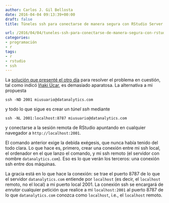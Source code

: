 ```yaml
---
author: Carlos J. Gil Bellosta
date: 2016-04-04 09:13:39+00:00
draft: false
title: Túneles ssh para conectarse de manera segura con RStudio Server

url: /2016/04/04/tuneles-ssh-para-conectarse-de-manera-segura-con-rstudio-server/
categories:
- programación
- r
tags:
- r
- rstudio
- ssh
---
```


La [solución que presenté el otro día](https://www.datanalytics.com/2016/04/01/redireccion-dinamica-de-puertos-para-conectarse-de-manera-segura-con-rstudio-server/) para resolver el problema en cuestión, tal como indicó [Iñaki Úcar](http://www.enchufa2.es/), es demasiado aparatosa. La alternativa a mi propuesta

`ssh -ND 2001 miusuario@datanalytics.com`

y todo lo que sigue es crear un _túnel ssh_ mediante

`ssh -NL 2001:localhost:8787 miusuario@datanalytics.com`

y conectarse a la sesión remota de RStudio apuntando en cualquier navegador a `http://localhost:2001`.

El comando anterior exige la debida exégesis, que nunca había tenido del todo clara. Lo que hace es, primero, crear una conexión entre mi ssh local, el ordenador en el que lanzo el comando, y mi ssh remoto (el servidor con nombre `datanalytics.com`). Eso es lo que verán los terceros: una conexión ssh entre dos máquinas.

La gracia está en lo que hace la conexión: se trae el puerto 8787 de lo que el servidor `datanalytics.com` entiende por `localhost` (es decir, el `localhost` remoto, no el local) a mi puerto local 2001. La conexión ssh se encargará de _enrutar_ cualquier petición que realice a mi `localhost:2001` al puerto 8787 de lo que `datanalytics.com` conozca como `localhost`, i.e., el `localhost` remoto.
